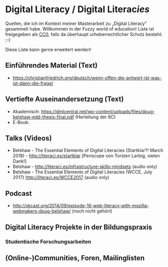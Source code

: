 # Digital Literacy / Digital Literac*ies*
Quellen, die ich im Kontext meiner Masterarbeit zu „Digital Literacy“ gesammelt habe. Willkommen in der Fuzzy world of education! Liste ist freigegeben als [CC0](https://creativecommons.org/publicdomain/zero/1.0/deed.de), falls da überhaupt urheberrechtlicher Schutz besteht. ;-)

Diese Liste kann gerne erweitert werden!

## Einführendes Material (Text)

* https://christianfriedrich.org/deutsch/wenn-offen-die-antwort-ist-was-ist-dann-die-frage/

## Vertiefte Auseinandersetzung (Text)

* Akademisch: https://dmlcentral.net/wp-content/uploads/files/doug-belshaw-edd-thesis-final.pdf (Herleitung der 8C)
* E-Book: 

## Talks (Videos)

* Belshaw - The Essential Elements of Digital Literacies (Startklar?! March 2018) - http://literaci.es/startklar [Periscope von Torsten Larbig, vielen Dank!]
* Belshaw - http://literaci.es/infrastructure-skills-mindsets (audio only)
* Belshaw - The Essential Elements of Digital Literacies (WCCE, July 2017) http://literaci.es/WCCE2017 (audio only)


## Podcast
* http://okcast.org/2014/09/episode-16-web-literacy-with-mozilla-webmakers-doug-belshaw/ (noch nicht gehört)


## Digital Literacy Projekte in der Bildungspraxis

### Studentische Forschungsarbeiten

## (Online-)Communities, Foren, Mailinglisten
